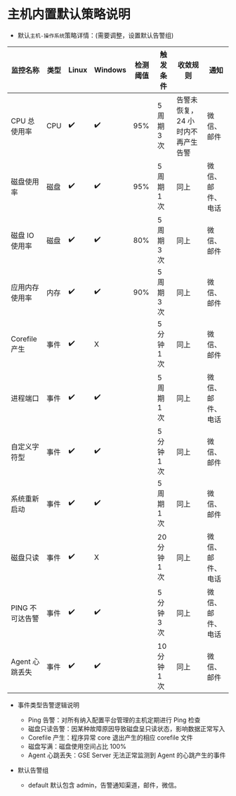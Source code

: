 # 主机内置默认策略说明

- 默认`主机-操作系统`策略详情：(需要调整，设置默认告警组)

|监控名称|类型|Linux|Windows|检测阈值|触发条件|收敛规则|通知|
| --- | --- |--- |--- |--- |--- |--- |--- |
|CPU 总使用率|CPU|✔️|✔️|95%|5 周期 3 次| 告警未恢复，24 小时内不再产生告警 | 微信、邮件
|磁盘使用率|磁盘|✔️|✔️|95%|5 周期 1 次| 同上 |微信、邮件、电话
|磁盘 IO 使用率|磁盘|✔️|✔️|80%|5 周期 3 次| 同上 | 微信、邮件
|应用内存使用率|内存|✔️|✔️|90%|5 周期 3 次|同上 |微信、邮件
|Corefile 产生|事件|✔️|X||5 分钟 1 次 | 同上 |微信、邮件|
|进程端口|事件|✔️|✔️||5 周期 1 次 |同上 |微信、邮件、电话
|自定义字符型|事件|✔️|✔️|| 5 分钟 1 次 | 同上 |微信、邮件
|系统重新启动|事件|✔️|✔️| |5 周期 1 次 | 同上 |微信、邮件
|磁盘只读|事件|✔️|X||20 分钟 1 次| 同上 |微信、邮件、电话
|PING 不可达告警|事件|✔️|✔️| |5 分钟 3 次 | 同上 |微信、邮件、电话
|Agent 心跳丢失|事件|✔️|✔️| |10 分钟 1 次 | 同上 |微信、邮件

- 事件类型告警逻辑说明

    - Ping 告警：对所有纳入配置平台管理的主机定期进行 Ping 检查
    - 磁盘只读告警：因某种故障原因导致磁盘呈只读状态，影响数据正常写入
    - Corefile 产生：程序异常 core 退出产生的相应 corefile 文件
    - 磁盘写满：磁盘使用空间占比 100%
    - Agent 心跳丢失：GSE Server 无法正常监测到 Agent 的心跳产生的事件

- 默认告警组

    - default 默认包含 admin，告警通知渠道，邮件，微信。


